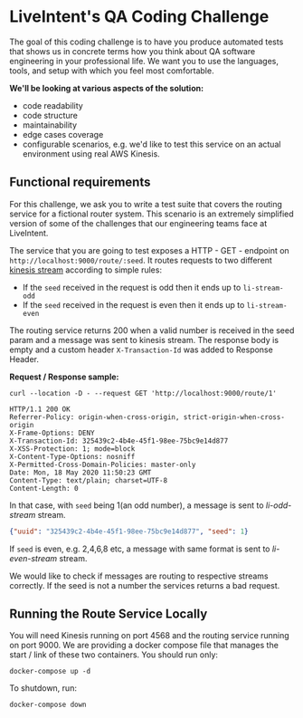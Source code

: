 # LiveIntent's QA Coding Challenge

The goal of this coding challenge is to have you produce automated tests that shows us in concrete 
terms how you think about QA software engineering in your professional life. We want you to use the 
languages, tools, and setup with which you feel most comfortable.

**We'll be looking at various aspects of the solution:**
* code readability
* code structure
* maintainability
* edge cases coverage
* configurable scenarios, e.g. we'd like to test this service on an actual environment using real AWS Kinesis.

## Functional requirements

For this challenge, we ask you to write a test suite that covers the routing service for a fictional 
router system. This scenario is an extremely simplified version of some of the challenges that our 
engineering teams face at LiveIntent.

The service that you are going to test exposes a HTTP - GET - endpoint on `http://localhost:9000/route/:seed`.
It routes requests to two different [kinesis stream][kinesis] according to simple rules:
* If the `seed` received in the request is odd then it ends up to `li-stream-odd`
* If the `seed` received in the request is even then it ends up to `li-stream-even`

The routing service returns 200 when a valid number is received in the seed param and a message was sent
to kinesis stream. The response body is empty and a custom header `X-Transaction-Id` was added to Response Header.

**Request / Response sample:**

```shell script
curl --location -D - --request GET 'http://localhost:9000/route/1'

HTTP/1.1 200 OK
Referrer-Policy: origin-when-cross-origin, strict-origin-when-cross-origin
X-Frame-Options: DENY
X-Transaction-Id: 325439c2-4b4e-45f1-98ee-75bc9e14d877
X-XSS-Protection: 1; mode=block
X-Content-Type-Options: nosniff
X-Permitted-Cross-Domain-Policies: master-only
Date: Mon, 18 May 2020 11:50:23 GMT
Content-Type: text/plain; charset=UTF-8
Content-Length: 0
```

In that case, with `seed` being 1(an odd number), a message is sent to *li-odd-stream* stream.

```json
{"uuid": "325439c2-4b4e-45f1-98ee-75bc9e14d877", "seed": 1}
```

If `seed` is even, e.g. 2,4,6,8 etc, a message with same format is sent to *li-even-stream* stream.

We would like to check if messages are routing to respective streams correctly. If the seed is not a number
the services returns a bad request.

## Running the Route Service Locally

You will need Kinesis running on port 4568 and the routing service running on port 9000. We are providing a
docker compose file that manages the start / link of these two containers. You should run only:

```shell script
docker-compose up -d
```

To shutdown, run:

```shell script
docker-compose down
```

[kinesis]: https://aws.amazon.com/kinesis/data-streams/

